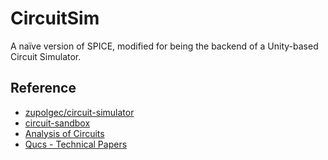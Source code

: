 # CircuitSim

A naïve version of SPICE, modified for being the backend of a Unity-based Circuit Simulator.

## Reference

- [zupolgec/circuit-simulator](https://github.com/zupolgec/circuit-simulator)
- [circuit-sandbox](https://github.com/willymcallister/circuit-sandbox)
- [Analysis of Circuits](https://lpsa.swarthmore.edu/Systems/Electrical/mna/MNA1.html)
- [Qucs - Technical Papers](http://qucs.sourceforge.net/tech/)
